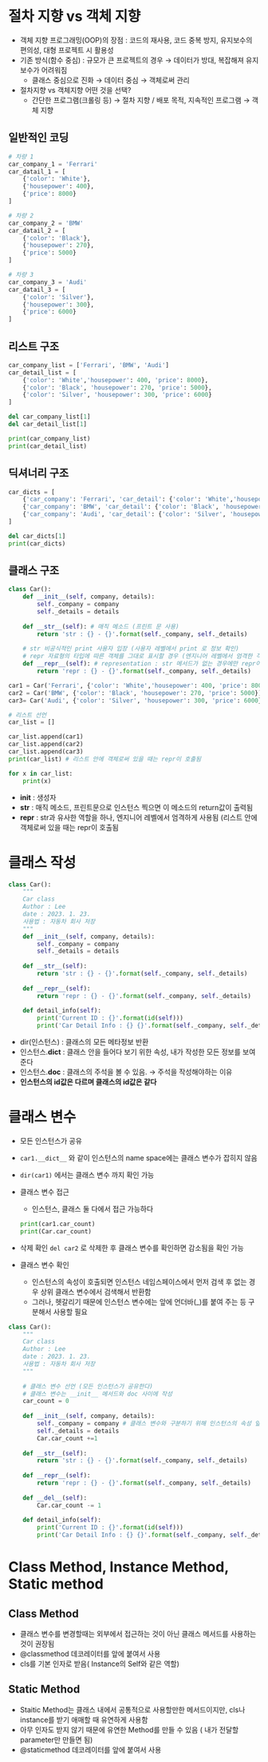 

# 절차 지향 vs 객체 지향

-   객체 지향 프로그래밍(OOP)의 장점 : 코드의 재사용, 코드 중복 방지, 유지보수의 편의성, 대형 프로젝트 시 활용성
-   기존 방식(함수 중심) : 규모가 큰 프로젝트의 경우 → 데이터가 방대, 복잡해져 유지 보수가 어려워짐
    -   클래스 중심으로 진화 → 데이터 중심 → 객체로써 관리
-   절차지향 vs 객체지향 어떤 것을 선택?
    -   간단한 프로그램(크롤링 등) → 절차 지향 / 배포 목적, 지속적인 프로그램 → 객체 지향

## 일반적인 코딩

```python
# 차량 1
car_company_1 = 'Ferrari'
car_datail_1 = [
	{'color': 'White'},
	{'housepower': 400},
	{'price': 8000}
]

# 차량 2
car_company_2 = 'BMW'
car_datail_2 = [
	{'color': 'Black'},
	{'housepower': 270},
	{'price': 5000}
]

# 차량 3
car_company_3 = 'Audi'
car_datail_3 = [
	{'color': 'Silver'},
	{'housepower': 300},
	{'price': 6000}
]
```

## 리스트 구조

```python
car_company_list = ['Ferrari', 'BMW', 'Audi']
car_detail_list = [
	{'color': 'White','housepower': 400, 'price': 8000},
	{'color': 'Black', 'housepower': 270, 'price': 5000},
	{'color': 'Silver', 'housepower': 300, 'price': 6000}
]

del car_company_list[1]
del car_detail_list[1]

print(car_company_list)
print(car_detail_list)
```

## 딕셔너리 구조

```python
car_dicts = [
	{'car_company': 'Ferrari', 'car_detail': {'color': 'White','housepower': 400, 'price': 8000}},
	{'car_company': 'BMW', 'car_detail': {'color': 'Black', 'housepower': 270, 'price': 5000}},
	{'car_company': 'Audi', 'car_detail': {'color': 'Silver', 'housepower': 300, 'price': 6000}},
]

del car_dicts[1]
print(car_dicts)
```

## 클래스 구조

```python
class Car():
	def __init__(self, company, details):
		self._company = company
		self._details = details
		
	def __str__(self): # 매직 메소드 (프린트 문 사용)
		return 'str : {} - {}'.format(self._company, self._details)
	
	# str 비공식적인 print 사용자 입장 (사용자 레벨에서 print 로 정보 확인)
	# repr 자료형의 타입에 따른 객체를 그대로 표시할 경우 (엔지니어 레벨에서 엄격한 객체의 타입 공식적인)
	def __repr__(self): # representation : str 메서드가 없는 경우에만 repr이 수행됨
		return 'repr : {} - {}'.format(self._company, self._details)

car1 = Car('Ferrari', {'color': 'White','housepower': 400, 'price': 8000})
car2 = Car('BMW', {'color': 'Black', 'housepower': 270, 'price': 5000})
car3= Car('Audi', {'color': 'Silver', 'housepower': 300, 'price': 6000})

# 리스트 선언
car_list = []

car_list.append(car1)
car_list.append(car2)
car_list.append(car3)
print(car_list) # 리스트 안에 객체로써 있을 때는 repr이 호출됨

for x in car_list:
	print(x)
```

-   **init** : 생성자
-   **str** : 매직 메소드, 프린트문으로 인스턴스 찍으면 이 메소드의 return값이 출력됨
-   **repr** : str과 유사한 역할을 하나, 엔지니어 레벨에서 엄격하게 사용됨 (리스트 안에 객체로써 있을 때는 repr이 호출됨

# 클래스 작성

```python
class Car():
	"""
	Car class
	Author : Lee
	date : 2023. 1. 23.
	사용법 : 자동차 회사 저장
	"""
	def __init__(self, company, details):
		self._company = company
		self._details = details
	
	def __str__(self):
		return 'str : {} - {}'.format(self._company, self._details)
	
	def __repr__(self):
		return 'repr : {} - {}'.format(self._company, self._details)
	
	def detail_info(self):
		print('Current ID : {}'.format(id(self)))
		print('Car Detail Info : {} {}'.format(self._company, self._details.get('price')))
```

-   dir(인스턴스) : 클래스의 모든 메타정보 반환
-   인스턴스.**dict** : 클래스 안을 들어다 보기 위한 속성, 내가 작성한 모든 정보를 보여준다
-   인스턴스.**doc** : 클래스의 주석을 볼 수 있음. → 주석을 작성해야하는 이유
-   **인스턴스의 id값은 다르며 클래스의 id값은 같다**

# 클래스 변수

-   모든 인스턴스가 공유
    
-   `car1.__dict__` 와 같이 인스턴스의 name space에는 클래스 변수가 잡히지 않음
    
-   `dir(car1)` 에서는 클래스 변수 까지 확인 가능
    
-   클래스 변수 접근
    
    -   인스턴스, 클래스 둘 다에서 접근 가능하다
    
    ```python
    print(car1.car_count)
    print(Car.car_count)
    ```
    
-   삭제 확인 `del car2` 로 삭제한 후 클래스 변수를 확인하면 감소됨을 확인 가능
    
-   클래스 변수 확인
    
    -   인스턴스의 속성이 호출되면 인스턴스 네임스페이스에서 먼저 검색 후 없는 경우 상위 클래스 변수에서 검색해서 반환함
    -   그러나, 헷갈리기 때문에 인스턴스 변수에는 앞에 언더바(_)를 붙여 주는 등 구분해서 사용할 필요

```python
class Car():
	"""
	Car class
	Author : Lee
	date : 2023. 1. 23.
	사용법 : 자동차 회사 저장
	"""
	
	# 클래스 변수 선언 (모든 인스턴스가 공유한다)
	# 클래스 변수는 __init__ 메서드와 doc 사이에 작성
	car_count = 0
	
	def __init__(self, company, details):
		self._company = company # 클래스 변수와 구분하기 위해 인스턴스의 속성 앞 언더바(_)를 붙임
		self._details = details
		Car.car_count +=1
	
	def __str__(self):
		return 'str : {} - {}'.format(self._company, self._details)
	
	def __repr__(self):
		return 'repr : {} - {}'.format(self._company, self._details)
	
	def __del__(self):
		Car.car_count -= 1
	
	def detail_info(self):
		print('Current ID : {}'.format(id(self)))
		print('Car Detail Info : {} {}'.format(self._company, self._details.get('price')))
```

# Class Method, Instance Method, Static method

## Class Method

-   클래스 변수를 변경할때는 외부에서 접근하는 것이 아닌 클래스 메서드를 사용하는 것이 권장됨
-   @classmethod 데코레이터를 앞에 붙여서 사용
-   cls를 기본 인자로 받음( Instance의 Self와 같은 역할)

## Static Method

-   Staitic Method는 클래스 내에서 공통적으로 사용할만한 메서드이지만, cls나 instance를 받기 애매할 때 유연하게 사용함
-   아무 인자도 받지 않기 때문에 유연한 Method를 만들 수 있음 ( 내가 전달할 parameter만 만들면 됨)
-   @staticmethod 데코레이터를 앞에 붙여서 사용